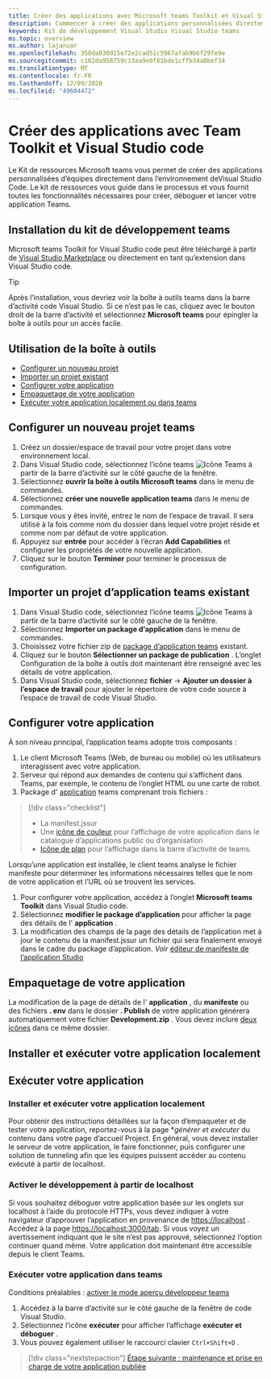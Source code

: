 ```yaml
---
title: Créer des applications avec Microsoft teams Toolkit et Visual Studio code
description: Commencer à créer des applications personnalisées directement dans Visual Studio code avec Microsoft teams Toolkit
keywords: Kit de développement Visual Studio Visual Studio teams
ms.topic: overview
ms.author: lajanuar
ms.openlocfilehash: 350da030d15e72e2cad51c5967afab9b6f29fe9e
ms.sourcegitcommit: c102da958759c13aa9e0f81bde1cffb34a8bef34
ms.translationtype: MT
ms.contentlocale: fr-FR
ms.lasthandoff: 12/09/2020
ms.locfileid: "49604472"
---
```

# <a name="build-apps-with-the-teams-toolkit-and-visual-studio-code"></a>Créer des applications avec Team Toolkit et Visual Studio code

Le Kit de ressources Microsoft teams vous permet de créer des applications personnalisées d’équipes directement dans l’environnement deVisual Studio Code. Le kit de ressources vous guide dans le processus et vous fournit toutes les fonctionnalités nécessaires pour créer, déboguer et lancer votre application Teams.

## <a name="installing-the-teams-toolkit"></a>Installation du kit de développement teams

Microsoft teams Toolkit for Visual Studio code peut être téléchargé à partir de [Visual Studio Marketplace](https://aka.ms/teams-toolkit) ou directement en tant qu’extension dans Visual Studio code.

> [!TIP]
> Après l’installation, vous devriez voir la boîte à outils teams dans la barre d’activité code Visual Studio. Si ce n’est pas le cas, cliquez avec le bouton droit de la barre d’activité et sélectionnez **Microsoft teams** pour épingler la boîte à outils pour un accès facile.

## <a name="using-the-toolkit"></a>Utilisation de la boîte à outils

- [Configurer un nouveau projet](#set-up-a-new-teams-project)
- [Importer un projet existant](#import-an-existing-teams-app-project)
- [Configurer votre application](#configure-your-app)
- [Empaquetage de votre application](#package-your-app)
- [Exécuter votre application localement ou dans teams](#run-your-app)

## <a name="set-up-a-new-teams-project"></a>Configurer un nouveau projet teams

1. Créez un dossier/espace de travail pour votre projet dans votre environnement local.
1. Dans Visual Studio code, sélectionnez l’icône teams ![Icône Teams](../assets/icons/favicon-16x16.png) à partir de la barre d’activité sur le côté gauche de la fenêtre.
1. Sélectionnez **ouvrir la boîte à outils Microsoft teams** dans le menu de commandes.
1. Sélectionnez **créer une nouvelle application teams** dans le menu de commandes.
1. Lorsque vous y êtes invité, entrez le nom de l’espace de travail. Il sera utilisé à la fois comme nom du dossier dans lequel votre projet réside et comme nom par défaut de votre application.
1. Appuyez sur **entrée** pour accéder à l’écran **Add Capabilities** et configurer les propriétés de votre nouvelle application.
1. Cliquez sur le bouton **Terminer** pour terminer le processus de configuration.

## <a name="import-an-existing-teams-app-project"></a>Importer un projet d’application teams existant

1. Dans Visual Studio code, sélectionnez l’icône teams ![Icône Teams](../assets/icons/favicon-16x16.png) à partir de la barre d’activité sur le côté gauche de la fenêtre.
1. Sélectionnez **Importer un package d’application** dans le menu de commandes.
1. Choisissez votre fichier zip de [package d’application teams](../concepts/build-and-test/apps-package.md) existant.
1. Cliquez sur le bouton **Sélectionner un package de publication** . L’onglet Configuration de la boîte à outils doit maintenant être renseigné avec les détails de votre application.
1. Dans Visual Studio code, sélectionnez **fichier**  ->  **Ajouter un dossier à l’espace de travail** pour ajouter le répertoire de votre code source à l’espace de travail de code Visual Studio.

## <a name="configure-your-app"></a>Configurer votre application

À son niveau principal, l’application teams adopte trois composants :

  1. Le client Microsoft Teams (Web, de bureau ou mobile) où les utilisateurs interagissent avec votre application.
  1. Serveur qui répond aux demandes de contenu qui s’affichent dans Teams, par exemple, le contenu de l’onglet HTML ou une carte de robot.
  1. Package d' [application](/concepts/build-and-test/apps-package.md) teams comprenant trois fichiers :

  > [!div class="checklist"]
  >
  > - La manifest.jssur 
  > - Une [icône de couleur](../resources/schema/manifest-schema.md#icons) pour l’affichage de votre application dans le catalogue d’applications public ou d’organisation
 > - [Icône de plan](../resources/schema/manifest-schema.md#icons) pour l’affichage dans la barre d’activité de teams.

Lorsqu’une application est installée, le client teams analyse le fichier manifeste pour déterminer les informations nécessaires telles que le nom de votre application et l’URL où se trouvent les services.

1. Pour configurer votre application, accédez à l’onglet **Microsoft teams Toolkit** dans Visual Studio code.
1. Sélectionnez **modifier le package d’application** pour afficher la page des détails de l' **application** .
1. La modification des champs de la page des détails de l’application met à jour le contenu de la manifest.jssur un fichier qui sera finalement envoyé dans le cadre du package d’application. *Voir* [éditeur de manifeste de l’application Studio](https://aka.ms/teams-toolkit-manifest)

## <a name="package-your-app"></a>Empaquetage de votre application

La modification de la page de détails de l' **application** , du **manifeste** ou des fichiers **. env** dans le dossier  **. Publish** de votre application générera automatiquement votre fichier **Development.zip** . Vous devez inclure [deux icônes](../concepts/build-and-test/apps-package.md#app-icons) dans ce même dossier.

## <a name="install-and-run-your-app-locally"></a>Installer et exécuter votre application localement

## <a name="run-your-app"></a>Exécuter votre application

### <a name="install-and-run-your-app-locally"></a>Installer et exécuter votre application localement

Pour obtenir des instructions détaillées sur la façon d’empaqueter et de tester votre application, reportez-vous à la page **générer et exécuter* du contenu dans votre page d’accueil Project. En général, vous devez installer le serveur de votre application, le faire fonctionner, puis configurer une solution de tunneling afin que les équipes puissent accéder au contenu exécuté à partir de localhost.

### <a name="enable-development-from-localhost"></a>Activer le développement à partir de localhost

Si vous souhaitez déboguer votre application basée sur les onglets sur localhost à l’aide du protocole HTTPs, vous devez indiquer à votre navigateur d’approuver l’application en provenance de <https://localhost> . Accédez à la page <https://localhost:3000/tab>. Si vous voyez un avertissement indiquant que le site n’est pas approuvé, sélectionnez l’option continuer quand même. Votre application doit maintenant être accessible depuis le client Teams.

### <a name="run-your-app-in-teams"></a>Exécuter votre application dans teams

Conditions préalables : [activer le mode aperçu développeur teams](https://aka.ms/teams-toolkit-enable-devpreview)

1. Accédez à la barre d’activité sur le côté gauche de la fenêtre de code Visual Studio.
1. Sélectionnez l’icône **exécuter** pour afficher l’affichage **exécuter et déboguer** .
1. Vous pouvez également utiliser le raccourci clavier `Ctrl+Shift+D` .

> [!div class="nextstepaction"]
> [Étape suivante : maintenance et prise en charge de votre application publiée](../concepts/deploy-and-publish/appsource/post-publish/overview.md)
